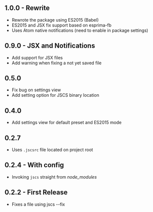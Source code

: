 ## 1.0.0 - Rewrite
* Rewrote the package using ES2015 (Babel)
* ES2015 and JSX fix support based on esprima-fb
* Uses Atom native notifications (need to enable in package settings)

## 0.9.0 - JSX and Notifications
* Add support for JSX files
* Add warning when fixing a not yet saved file

## 0.5.0
* Fix bug on settings view
* Add setting option for JSCS binary location

## 0.4.0
* Add settings view for default preset and ES2015 mode

## 0.2.7
* Uses `.jscsrc` file located on project root

## 0.2.4 - With config
* Invoking `jscs` straight from _node_modules_

## 0.2.2 - First Release
* Fixes a file using jscs --fix
